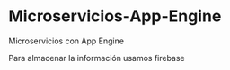 # Microservicios-App-Engine
Microservicios con App Engine

Para almacenar la información usamos firebase
